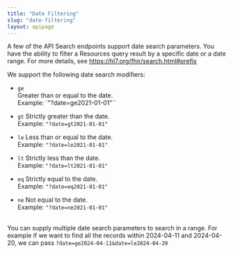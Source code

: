 ```yaml
---
title: "Date Filtering"
slug: "date-filtering"
layout: apipage
---
```

A few of the API Search endpoints support date search parameters. You have the ability to filter a Resources query result by a specific date or a date range. For more details, see https://hl7.org/fhir/search.html#prefix

We support the following date search modifiers:

- `ge` <br>
    Greater than or equal to the date.<br>
    Example: `"?date=ge2021-01-01"``

- `gt`
    Strictly greater than the date. <br>
    Example: `"?date=gt2021-01-01"`

- `le`
    Less than or equal to the date. <br>
    Example: `"?date=le2021-01-01"`

- `lt`
    Strictly less than the date. <br>
    Example: `"?date=lt2021-01-01"`

- `eq`
    Strictly equal to the date. <br>
    Example: `"?date=eq2021-01-01"`

- `ne`
    Not equal to the date. <br>
    Example: `"?date=ne2021-01-01"`<br><br>

You can supply multiple date search parameters to search in a range. For example if we want to find all the records within 2024-04-11 and 2024-04-20, we can pass `?date=ge2024-04-11&date=le2024-04-20`